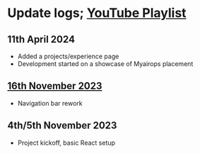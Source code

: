 # Update logs; [YouTube Playlist](https://www.youtube.com/playlist?list=PL7URA4y5viypShqeo25T8WRml0BZJcwfr)

## 11th April 2024 
- Added a projects/experience page
- Development started on a showcase of Myairops placement

## [16th November 2023](https://youtu.be/qRALGXeKswU?si=TwCjTTv4bLt_MObO)
- Navigation bar rework

## 4th/5th November 2023
- Project kickoff, basic React setup
